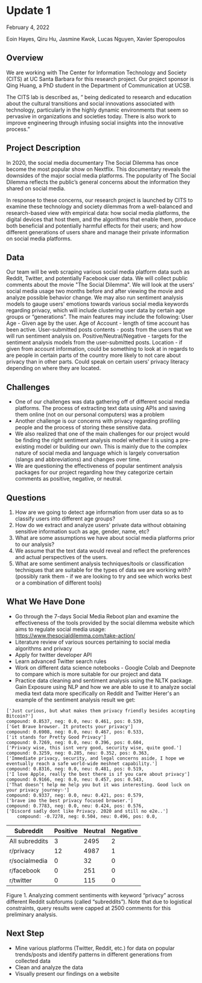 # Update 1
February 4, 2022

Eoin Hayes, Qiru Hu, Jasmine Kwok, Lucas Nguyen, Xavier Speropoulos

## Overview 

We are working with The Center for Information Technology and Society (CITS) at UC Santa Barbara for this research project. Our project sponsor is Qing Huang, a PhD student in the Department of Communication at UCSB. 

The CITS lab is described as, “ being dedicated to research and education about the cultural transitions and social innovations associated with technology, particularly in the highly dynamic environments that seem so pervasive in organizations and societies today. There is also work to improve engineering through infusing social insights into the innovative process.”

## Project Description

In 2020, the social media documentary The Social Dilemma has once become the most popular show on Nextflix. This documentary reveals the downsides of the major social media platforms. The popularity of The Social Dilemma reflects the public’s general concerns about the information they shared on social media. 

In response to these concerns, our research project is launched by CITS to examine these technology and society dilemmas from a well-balanced and research-based view with empirical data: how social media platforms, the digital devices that host them, and the algorithms that enable them, produce both beneficial and potentially harmful effects for their users; and how different generations of users share and manage their private information on social media platforms.

## Data

Our team will be web scraping various social media platform data such as Reddit, Twitter, and potentially Facebook user data. We will collect public comments about the movie "The Social Dilemma". We will look at the users' social media usage two months before and after viewing the movie and analyze possible behavior change. We may also run sentiment analysis models to gauge users' emotions towards various social media keywords regarding privacy, which will include clustering user data by certain age groups or “generations”. The main features may include the following:
User Age - Given age by the user.
Age of Account - length of time account has been active.
User-submitted posts contents - posts from the users that we will run sentiment analysis on.
Positive/Neutral/Negative - targets for the sentiment analysis models from the user-submitted posts.
Location - if given from account information, could be something to look at in regards to are people in certain parts of the country more likely to not care about privacy than in other parts. Could speak on certain users' privacy literacy depending on where they are located.  


## Challenges 

* One of our challenges was data gathering off of different social media platforms. The process of extracting text data using APIs and saving them online (not on our personal computers) was a problem
* Another challenge is our concerns with privacy regarding profiling people and the process of storing these sensitive data. 
* We also realized that one of the main challenges for our project would be finding the right sentiment analysis model whether it is using a pre-existing model or building our own. This is mainly due to the complex nature of social media and language which is largely conversation (slangs and abbreviations) and changes over time.
* We are questioning the effectiveness of popular sentiment analysis packages for our project regarding how they categorize certain comments as positive, negative, or neutral.

## Questions 

1. How are we going to detect age information from user data so as to classify users into different age groups?
2. How do we extract and analyze users' private data without obtaining sensitive information such as age, gender, name, etc? 
3. What are some assumptions we have about social media platforms prior to our analysis? 
4. We assume that the text data would reveal and reflect the preferences and actual perspectives of the users. 
5. What are some sentiment analysis techniques/tools or classification techniques that are suitable for the types of data we are working with? (possibly rank them - if we are looking to try and see which works best or a combination of different tools)

## What We Have Done

- Go through the 7-days Social Media Reboot plan and examine the effectiveness of the tools provided by the social dilemma website which aims to regulate social media usage: https://www.thesocialdilemma.com/take-action/
- Literature review of various sources pertaining to social media algorithms and privacy
- Apply for twitter developer API
- Learn advanced Twitter search rules
- Work on different data science notebooks - Google Colab and Deepnote to compare which is more suitable for our project and data 
- Practice data cleaning and sentiment analysis using the NLTK package. Gain Exposure using NLP and how we are able to use it to analyze social media text data more specifically on Reddit and Twitter
Herer's an example of the sentiment analysis result we get:
```
['Just curious, but what makes them privacy friendly besides accepting Bitcoin?'] 
compound: 0.8537, neg: 0.0, neu: 0.461, pos: 0.539, 
['Get Brave browser. It protects your privacy'] 
compound: 0.6908, neg: 0.0, neu: 0.467, pos: 0.533, 
['it stands for Pretty Good Privacy'] 
compound: 0.7269, neg: 0.0, neu: 0.396, pos: 0.604, 
['Privacy wise, this isnt very good, security wise, quite good.'] 
compound: 0.3259, neg: 0.285, neu: 0.352, pos: 0.363, 
['Immediate privacy, security, and legal concerns aside, I hope we eventually reach a safe world-wide meshnet capability.'] 
compound: 0.8316, neg: 0.0, neu: 0.481, pos: 0.519, 
['I love Apple, really the best there is if you care about privacy'] 
compound: 0.9166, neg: 0.0, neu: 0.457, pos: 0.543, 
['That doesn’t help me help you but it was interesting. Good luck on your privacy journey✨'] 
compound: 0.9337, neg: 0.0, neu: 0.421, pos: 0.579, 
['brave imo the best privacy focused browser.'] 
compound: 0.7783, neg: 0.0, neu: 0.424, pos: 0.576, 
['Discord sadly dont like Privacy. 2020 and still no e2e..'] 
    compound: -0.7278, neg: 0.504, neu: 0.496, pos: 0.0, 
```






| Subreddit   | Positive    |Neutral      | Negative
| ----------- | ----------- | ----------- | ----------- |
| All subreddits | 3 |2495 |2
|r/privacy |12|4987|1
|r/socialmedia|0|32|0|
|r/facebook|0|251|0|
|r/twitter|0|115|0|

Figure 1. Analyzing comment sentiments with keyword “privacy” across different Reddit subforums (called “subreddits”). Note that due to logistical constraints, query results were capped at 2500 comments for this preliminary analysis.








## Next Step
- Mine various platforms (Twitter, Reddit, etc.) for data on popular trends/posts and identify patterns in different generations from collected data
- Clean and analyze the data
- Visually present our findings on a website



<!-- ## Current Tasks and Roadmap

We currently don't have our main datasets yet. While waiting for access to our official data we have been testing out various sentiment analysis models such as __ -->
